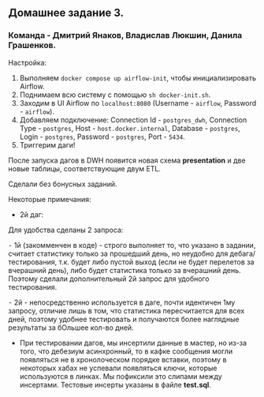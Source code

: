 ## Домашнее задание 3.
### Команда - Дмитрий Янаков, Владислав Люкшин, Данила Грашенков.

Настройка:
1) Выполняем `docker compose up airflow-init`, чтобы инициализировать Airflow.
2) Поднимаем всю систему с помощью `sh docker-init.sh`.
3) Заходим в UI Airflow по `localhost:8080` (Username - `airflow`, Password - `airflow`).
4) Добавляем подключение: Connection Id - `postgres_dwh`, Connection Type - `postgres`, Host - `host.docker.internal`, Database - `postgres`, Login - `postgres`, Password - `postgres`, Port - `5434`.
5) Триггерим даги!

После запуска дагов в DWH появится новая схема **presentation** и две новые таблицы, соответствующие двум ETL.

Сделали без бонусных заданий. 

Некоторые примечания:
* 2й даг:

Для удобства сделаны 2 запроса:

 ⁃ 1й (закомменчен в коде) - строго выполняет то, что указано в задании, считает статистику только за прошедший день, но неудобно для дебага/тестирования, т.к. будет либо пустой выход (если не будет перелетов за вчерашний день), либо будет статистика только за вчерашний день. Поэтому сделали дополнительный 2й запрос для удобного тестирования.
 
 ⁃ 2й - непосредственно используется в даге, почти идентичен 1му запросу, отличие лишь в том, что статистика пересчитается для всех дней, поэтому удобнее тестировать и получаются более наглядные результаты за бОльшее кол-во дней.
 
* При тестировании дагов, мы инсертили данные в мастер, но из-за того, что дебезиум асинхронный, то в кафке сообщения могли появляться не в хронолоческом порядке вставки, поэтому в некоторых хабах не успевали появляться ключи, которые используются в линках. Мы пофиксили это слипами между инсертами. Тестовые инсерты указаны в файле **test.sql**.

